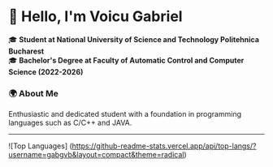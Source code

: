 # 👋 Hello, I'm Voicu Gabriel

🎓 **Student at National University of Science and Technology Politehnica Bucharest**  
🎓 **Bachelor's Degree at Faculty of Automatic Control and Computer Science (2022-2026)**  


### 🌍 About Me
Enthusiastic and dedicated student with a foundation in programming languages such as C/C++ and JAVA. 

---
![Top Languages] (https://github-readme-stats.vercel.app/api/top-langs/?username=gabgvb&layout=compact&theme=radical) 

